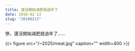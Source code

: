 ```yaml
---
title: 還沒開始減肥就過年了
date: 2018-02-13
slug: "20180213"
---
```


慘，還沒開始減肥就過年了......

{{< figure src="/~2025/meat.jpg" caption="" width=400 >}}
